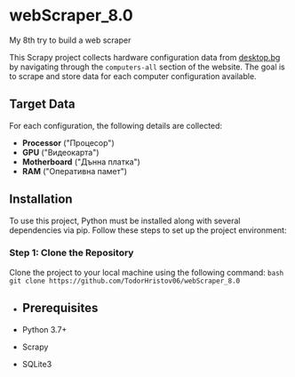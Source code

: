 # webScraper_8.0
My 8th try to build a web scraper

This Scrapy project collects hardware configuration data from [desktop.bg](https://desktop.bg/) by navigating through the `computers-all` section of the website. The goal is to scrape and store data for each computer configuration available.

## Target Data
For each configuration, the following details are collected:
- **Processor** ("Процесор")
- **GPU** ("Видеокарта")
- **Motherboard** ("Дънна платка")
- **RAM** ("Оперативна памет")

## Installation
To use this project, Python must be installed along with several dependencies via pip. Follow these steps to set up the project environment:

### Step 1: Clone the Repository
Clone the project to your local machine using the following command:
    ```bash
    git clone https://github.com/TodorHristov06/webScraper_8.0
    ```
- ## Prerequisites

- Python 3.7+
- Scrapy
- SQLite3